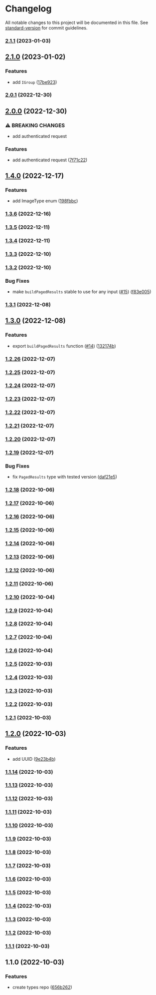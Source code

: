 # Changelog

All notable changes to this project will be documented in this file. See [standard-version](https://github.com/conventional-changelog/standard-version) for commit guidelines.

### [2.1.1](https://me.github.com/cristimc8/hmdlr-types/compare/v2.1.0...v2.1.1) (2023-01-03)

## [2.1.0](https://me.github.com/cristimc8/hmdlr-types/compare/v2.0.1...v2.1.0) (2023-01-02)


### Features

* add `IGroup` ([17be923](https://me.github.com/cristimc8/hmdlr-types/commit/17be92374867ad93d0ddac8b388944b1ffa4071b))

### [2.0.1](https://me.github.com/cristimc8/hmdlr-types/compare/v2.0.0...v2.0.1) (2022-12-30)

## [2.0.0](https://me.github.com/cristimc8/hmdlr-types/compare/v1.4.0...v2.0.0) (2022-12-30)


### ⚠ BREAKING CHANGES

* add authenticated request

### Features

* add authenticated request ([7f71c22](https://me.github.com/cristimc8/hmdlr-types/commit/7f71c2204eb95e07fd4dfc7c574fca5982e04c90))

## [1.4.0](https://me.github.com/cristimc8/hmdlr-types/compare/v1.3.6...v1.4.0) (2022-12-17)


### Features

* add ImageType enum ([198fbbc](https://me.github.com/cristimc8/hmdlr-types/commit/198fbbca8084e31fd8c3201bda90f20dd7688e0f))

### [1.3.6](https://me.github.com/cristimc8/hmdlr-types/compare/v1.3.5...v1.3.6) (2022-12-16)

### [1.3.5](https://me.github.com/cristimc8/hmdlr-types/compare/v1.3.4...v1.3.5) (2022-12-11)

### [1.3.4](https://me.github.com/cristimc8/hmdlr-types/compare/v1.3.3...v1.3.4) (2022-12-11)

### [1.3.3](https://me.github.com/cristimc8/hmdlr-types/compare/v1.3.2...v1.3.3) (2022-12-10)

### [1.3.2](https://me.github.com/cristimc8/hmdlr-types/compare/v1.3.1...v1.3.2) (2022-12-10)


### Bug Fixes

* make `buildPagedResults` stable to use for any input ([#15](https://me.github.com/cristimc8/hmdlr-types/issues/15)) ([f83e005](https://me.github.com/cristimc8/hmdlr-types/commit/f83e0054eb9b392d266911525c4664525f3d0ba1))

### [1.3.1](https://me.github.com/cristimc8/hmdlr-types/compare/v1.3.0...v1.3.1) (2022-12-08)

## [1.3.0](https://me.github.com/cristimc8/hmdlr-types/compare/v1.2.26...v1.3.0) (2022-12-08)


### Features

* export `buildPagedResults` function ([#14](https://me.github.com/cristimc8/hmdlr-types/issues/14)) ([132174b](https://me.github.com/cristimc8/hmdlr-types/commit/132174b4796a2c4664dd7706f10bf931b5b2e622))

### [1.2.26](https://me.github.com/cristimc8/hmdlr-types/compare/v1.2.25...v1.2.26) (2022-12-07)

### [1.2.25](https://me.github.com/cristimc8/hmdlr-types/compare/v1.2.24...v1.2.25) (2022-12-07)

### [1.2.24](https://me.github.com/cristimc8/hmdlr-types/compare/v1.2.23...v1.2.24) (2022-12-07)

### [1.2.23](https://me.github.com/cristimc8/hmdlr-types/compare/v1.2.22...v1.2.23) (2022-12-07)

### [1.2.22](https://me.github.com/cristimc8/hmdlr-types/compare/v1.2.21...v1.2.22) (2022-12-07)

### [1.2.21](https://me.github.com/cristimc8/hmdlr-types/compare/v1.2.20...v1.2.21) (2022-12-07)

### [1.2.20](https://me.github.com/cristimc8/hmdlr-types/compare/v1.2.19...v1.2.20) (2022-12-07)

### [1.2.19](https://me.github.com/cristimc8/hmdlr-types/compare/v1.2.18...v1.2.19) (2022-12-07)


### Bug Fixes

* fix `PagedResults` type with tested version ([daf21e5](https://me.github.com/cristimc8/hmdlr-types/commit/daf21e51765cefc26df9130f7179b2516c6f0ee3))

### [1.2.18](https://me.github.com/cristimc8/hmdlr-types/compare/v1.2.17...v1.2.18) (2022-10-06)

### [1.2.17](https://me.github.com/cristimc8/hmdlr-types/compare/v1.2.16...v1.2.17) (2022-10-06)

### [1.2.16](https://me.github.com/cristimc8/hmdlr-types/compare/v1.2.15...v1.2.16) (2022-10-06)

### [1.2.15](https://me.github.com/cristimc8/hmdlr-types/compare/v1.2.14...v1.2.15) (2022-10-06)

### [1.2.14](https://me.github.com/cristimc8/hmdlr-types/compare/v1.2.13...v1.2.14) (2022-10-06)

### [1.2.13](https://me.github.com/cristimc8/hmdlr-types/compare/v1.2.12...v1.2.13) (2022-10-06)

### [1.2.12](https://me.github.com/cristimc8/hmdlr-types/compare/v1.2.11...v1.2.12) (2022-10-06)

### [1.2.11](https://me.github.com/cristimc8/hmdlr-types/compare/v1.2.10...v1.2.11) (2022-10-06)

### [1.2.10](https://me.github.com/cristimc8/hmdlr-types/compare/v1.2.9...v1.2.10) (2022-10-04)

### [1.2.9](https://me.github.com/cristimc8/hmdlr-types/compare/v1.2.8...v1.2.9) (2022-10-04)

### [1.2.8](https://me.github.com/cristimc8/hmdlr-types/compare/v1.2.7...v1.2.8) (2022-10-04)

### [1.2.7](https://me.github.com/cristimc8/hmdlr-types/compare/v1.2.6...v1.2.7) (2022-10-04)

### [1.2.6](https://me.github.com/cristimc8/hmdlr-types/compare/v1.2.5...v1.2.6) (2022-10-04)

### [1.2.5](https://me.github.com/cristimc8/hmdlr-types/compare/v1.2.4...v1.2.5) (2022-10-03)

### [1.2.4](https://me.github.com/cristimc8/hmdlr-types/compare/v1.2.3...v1.2.4) (2022-10-03)

### [1.2.3](https://me.github.com/cristimc8/hmdlr-types/compare/v1.2.2...v1.2.3) (2022-10-03)

### [1.2.2](https://me.github.com/cristimc8/hmdlr-types/compare/v1.2.1...v1.2.2) (2022-10-03)

### [1.2.1](https://me.github.com/cristimc8/hmdlr-types/compare/v1.2.0...v1.2.1) (2022-10-03)

## [1.2.0](https://me.github.com/cristimc8/hmdlr-types/compare/v1.1.14...v1.2.0) (2022-10-03)


### Features

* add UUID ([9e23b4b](https://me.github.com/cristimc8/hmdlr-types/commit/9e23b4bd718b99d45d64ac005f083d6a3e6940fd))

### [1.1.14](https://me.github.com/cristimc8/hmdlr-types/compare/v1.1.13...v1.1.14) (2022-10-03)

### [1.1.13](https://me.github.com/cristimc8/hmdlr-types/compare/v1.1.12...v1.1.13) (2022-10-03)

### [1.1.12](https://me.github.com/cristimc8/hmdlr-types/compare/v1.1.11...v1.1.12) (2022-10-03)

### [1.1.11](https://me.github.com/cristimc8/hmdlr-types/compare/v1.1.10...v1.1.11) (2022-10-03)

### [1.1.10](https://me.github.com/cristimc8/hmdlr-types/compare/v1.1.9...v1.1.10) (2022-10-03)

### [1.1.9](https://me.github.com/cristimc8/hmdlr-types/compare/v1.1.8...v1.1.9) (2022-10-03)

### [1.1.8](https://me.github.com/cristimc8/hmdlr-types/compare/v1.1.7...v1.1.8) (2022-10-03)

### [1.1.7](https://me.github.com/cristimc8/hmdlr-types/compare/v1.1.6...v1.1.7) (2022-10-03)

### [1.1.6](https://me.github.com/cristimc8/hmdlr-types/compare/v1.1.5...v1.1.6) (2022-10-03)

### [1.1.5](https://me.github.com/cristimc8/hmdlr-types/compare/v1.1.4...v1.1.5) (2022-10-03)

### [1.1.4](https://me.github.com/cristimc8/hmdlr-types/compare/v1.1.3...v1.1.4) (2022-10-03)

### [1.1.3](https://me.github.com/cristimc8/hmdlr-types/compare/v1.1.2...v1.1.3) (2022-10-03)

### [1.1.2](https://me.github.com/cristimc8/hmdlr-types/compare/v1.1.1...v1.1.2) (2022-10-03)

### [1.1.1](https://me.github.com/cristimc8/hmdlr-types/compare/v1.1.0...v1.1.1) (2022-10-03)

## 1.1.0 (2022-10-03)


### Features

* create types repo ([656b262](https://me.github.com/cristimc8/hmdlr-types/commit/656b262ec4c3a9903ef4055995d681deb99373af))
